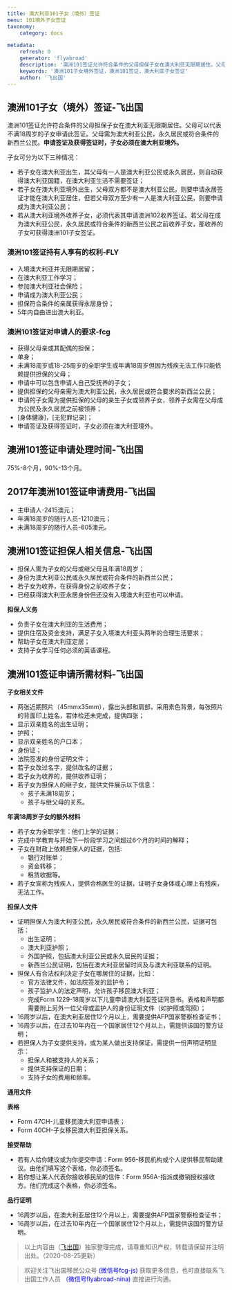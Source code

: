 ```yaml
---
title: 澳大利亚101子女（境外）签证 
menu: 101境外子女签证
taxonomy:
    category: docs

metadata:
    refresh: 0
    generator: 'flyabroad'
    description: '澳洲101签证允许符合条件的父母担保子女在澳大利亚无限期居住。父母可以代表不满18周岁的子女申请此签证。父母需为澳大利亚公民，永久居民或符合条件的新西兰公民。若子女在澳大利亚出生，其父母有一人是澳大利亚公民或永久居民，则自动获得澳大利亚国籍，在澳大利亚生活不需要签证。若子女在澳大利亚境外出生，父母双方都不是澳大利亚公民，则要申请永居签证才能在澳大利亚居住，但若父母双方至少有一人是澳大利亚公民，则要申请成为澳大利亚公民。若从澳大利亚境外收养子女，必须代表其申请澳洲102收养签证。若父母在成为澳大利亚公民，永久居民或符合条件的新西兰公民之前收养子女，那收养的子女可获得澳洲101子女签证。'
    keywords: '澳洲101子女境外签证，澳洲101签证，澳大利亚子女签证'
    author: '飞出国'
---
```


## 澳洲101子女（境外）签证-飞出国

澳洲101签证允许符合条件的父母担保子女在澳大利亚无限期居住。父母可以代表不满18周岁的子女申请此签证。父母需为澳大利亚公民，永久居民或符合条件的新西兰公民。**申请签证及获得签证时，子女必须在澳大利亚境外。**

子女可分为以下三种情况：

* 若子女在澳大利亚出生，其父母有一人是澳大利亚公民或永久居民，则自动获得澳大利亚国籍，在澳大利亚生活不需要签证；
* 若子女在澳大利亚境外出生，父母双方都不是澳大利亚公民，则要申请永居签证才能在澳大利亚居住，但若父母双方至少有一人是澳大利亚公民，则要申请成为澳大利亚公民；
* 若从澳大利亚境外收养子女，必须代表其申请澳洲102收养签证。若父母在成为澳大利亚公民，永久居民或符合条件的新西兰公民之前收养子女，那收养的子女可获得澳洲101子女签证。

### 澳洲101签证持有人享有的权利-FLY

* 入境澳大利亚并无限期居留；
* 在澳大利亚工作学习；
* 参加澳大利亚社会保险；
* 申请成为澳大利亚公民；
* 担保符合条件的亲属获得永居身份；
* 5年内自由进出澳大利亚。

### 澳洲101签证对申请人的要求-fcg

* 获得父母亲或其配偶的担保；
* 单身；
* 未满18周岁或18-25周岁的全职学生或年满18周岁但因为残疾无法工作只能依赖提供担保的父母；
* 申请中可以包含申请人自己受抚养的子女；
* 提供担保的父母亲需为澳大利亚公民，永久居民或符合要求的新西兰公民；
* 申请的子女需为提供担保的父母的亲生子女或领养子女，领养子女需在父母成为公民及永久居民之前被领养；
* [身体健康]，[无犯罪记录]；
* 申请签证及获得签证时，子女必须在澳大利亚境外。

## 澳洲101签证申请处理时间-飞出国

75%-8个月，90%-13个月。

## 2017年澳洲101签证申请费用-飞出国

* 主申请人-2415澳元；
* 年满18周岁的随行人员-1210澳元；
* 未满18周岁的随行人员-605澳元。

## 澳洲101签证担保人相关信息-飞出国

* 担保人需为子女的父母或继父母且年满18周岁；
* 身份为澳大利亚公民或永久居民或符合条件的新西兰公民；
* 若子女为收养，在获得身份之前收养子女；
* 已经获得澳大利亚永居身份但还没有入境澳大利亚也可以申请。

**担保人义务**

* 负责子女在澳大利亚的生活费用；
* 提供住宿及资金支持，满足子女入境澳大利亚头两年的合理生活要求；
* 帮助子女在澳大利亚定居；
* 支持子女学习任何必须的英语课程。

## 澳洲101签证申请所需材料-飞出国

**子女相关文件**

* 两张近期照片（45mmx35mm），露出头部和肩部，采用素色背景，每张照片的背面印上姓名，若体检还未完成，提供四张；
* 显示双亲姓名的出生证明；
* 护照；
* 显示双亲姓名的户口本；
* 身份证；
* 法院签发的身份证明文件；
* 若子女改过名字，提供改名的证据；
* 若子女为收养的，提供收养证明；
* 若子女为担保人的继子女，提供文件展示以下信息：
    * 孩子未满18周岁；
    * 孩子与继父母的关系。

**年满18周岁子女的额外材料**

* 若子女为全职学生：他们上学的证据；
* 完成中学教育与开始下一阶段学习之间超过6个月的时间的解释；
* 子女在财政上依赖担保人的证据，包括:
    * 银行对账单；
    * 资金转移；
    * 租赁收据等。
* 若子女宣称为残疾人，提供合格医生的证据，证明子女身体或心理上有残疾，无法工作。

**担保人文件**

* 证明担保人为澳大利亚公民，永久居民或符合条件的新西兰公民，证据可包括：
    * 出生证明；
    * 澳大利亚护照；
    * 外国护照，包括澳大利亚公民或永久居民的证据；
    * 新西兰公民证明，包括在澳大利亚居留时间及与澳大利亚联系的证明。
* 担保人有合法权利决定子女在哪居住的证据，比如：
    * 官方法律文件，如法院签发的监护令；
    * 孩子监护人的法定声明，允许孩子移民澳大利亚；
    * 完成Form 1229-18周岁以下儿童申请澳大利亚签证同意书。表格和声明都需要附上另外一位父母或监护人的身份证明文件（如护照或驾照）；
* 16周岁以后，在澳大利亚居住12个月以上，需要提供AFP国家警察检查证书；
* 16周岁以后，在过去10年内在一个国家居住12个月以上，需提供该国的警方证明；
* 若担保人为子女提供支持，或为某人做出支持保证，需提供一份声明证明显示：
    * 担保人和被支持人的关系；
    * 提供支持保证的日期；
    * 支持子女的费用和频率。

**通用文件**

**表格**

* Form 47CH-儿童移民澳大利亚申请表；
* Form 40CH-子女移民澳大利亚担保关系。

**接受帮助**

* 若有人给你建议或为你提交申请：Form 956-移民机构或个人提供移民帮助建议。由他们填写这个表格，你必须签名。
* 若你想让某人代表你接收移民局的信件：Form 956A-指派或撤销授权接收方。他们完成这个表格，你必须签名。

**品行证明**

* 16周岁以后，在澳大利亚居住12个月以上，需要提供AFP国家警察检查证书；
* 16周岁以后，在过去10年内在一个国家居住12个月以上，需提供该国的警方证明。

> 以上内容由（[飞出国](http://www.flyabroad.hk)）独家整理完成，请尊重知识产权，转载请保留并注明出处。（2020-08-25更新）

> 欢迎关注飞出国移民公众号 <font color=Blue>(微信号fcg-js)</font> 获取更多信息，也可直接联系飞出国工作人员 <font color=Blue>（微信号flyabroad-nina)</font> 直接进行沟通。